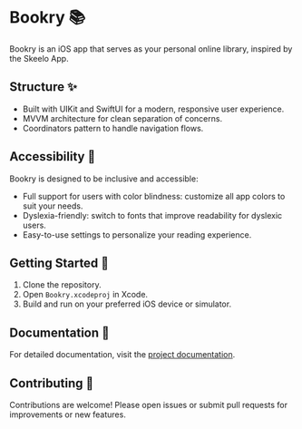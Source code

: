 # Bookry 📚

Bookry is an iOS app that serves as your personal online library, inspired by the Skeelo App.

## Structure ✨

- Built with UIKit and SwiftUI for a modern, responsive user experience.
- MVVM architecture for clean separation of concerns.
- Coordinators pattern to handle navigation flows.

## Accessibility 🎨

Bookry is designed to be inclusive and accessible:
- Full support for users with color blindness: customize all app colors to suit your needs.
- Dyslexia-friendly: switch to fonts that improve readability for dyslexic users.
- Easy-to-use settings to personalize your reading experience.

## Getting Started 🚀

1. Clone the repository.
2. Open `Bookry.xcodeproj` in Xcode.
3. Build and run on your preferred iOS device or simulator.

## Documentation 📄

For detailed documentation, visit the [project documentation](https://www.notion.so/Accessibility-255340647f9280049db0cc1d11a15ea4?source=copy_link).

## Contributing 🤝

Contributions are welcome! Please open issues or submit pull requests for improvements or new features.
